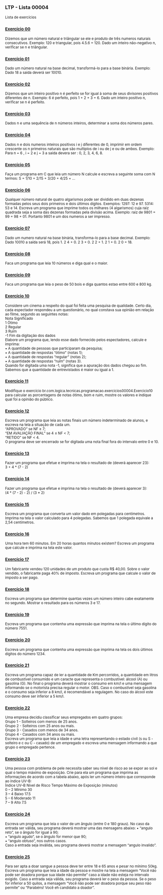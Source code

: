 ### LTP - Lista 00004
<sub>Lista de exercícios</sub>

### <sub>[Exercício 00](https://github.com/albertocerqueira/logica-tecnica-programacao/blob/master/src/br/com/logica/tecnicas/programacao/exercicios00004/Exercicio00.java "Exercício 00")</sub>
<sub>Dizemos que um número natural e triângular se ele e produto de três numeros naturais consecutivos.
Exemplo: 120 e triangular, pois 4.5.6 = 120.
Dado um inteiro não-negativo n, verificar se n e triângular.</sub>

### <sub>[Exercício 01](https://github.com/albertocerqueira/logica-tecnica-programacao/blob/master/src/br/com/logica/tecnicas/programacao/exercicios00004/Exercicio01.java "Exercício 01")</sub>  
<sub>Dado um número natural na base decimal, transformá-lo para a base binária. Exemplo: Dado 18 a saida deverá ser 10010.</sub>  
	 
### <sub>[Exercício 02](https://github.com/albertocerqueira/logica-tecnica-programacao/blob/master/src/br/com/logica/tecnicas/programacao/exercicios00004/Exercicio02.java "Exercício 02")</sub>  
<sub>Dizemos que um inteiro positivo n é perfeito se for igual à soma de seus divisores positivos diferentes de n.
Exemplo: 6 é perfeito, pois 1 + 2 + 3 = 6.
Dado um inteiro positivo n, verificar se n é perfeito.</sub>  
	 
### <sub>[Exercício 03](https://github.com/albertocerqueira/logica-tecnica-programacao/blob/master/src/br/com/logica/tecnicas/programacao/exercicios00004/Exercicio03.java "Exercício 03")</sub>
<sub>Dados n e uma sequência de n números inteiros, determinar a soma dos números pares.</sub>  
	 
### <sub>[Exercício 04](https://github.com/albertocerqueira/logica-tecnica-programacao/blob/master/src/br/com/logica/tecnicas/programacao/exercicios00004/Exercicio04.java "Exercício 04")</sub>
<sub>Dados n e dois numeros inteiros positivos i e j diferentes de 0, imprimir em ordem crescente os n primeiros naturais que são multiplos de i ou de j e ou de ambos.
Exemplo: Para n = 6 , i = 2 e j = 3 a saida devera ser : 0, 2, 3, 4, 6, 8.</sub>  
	 
### <sub>[Exercício 05](https://github.com/albertocerqueira/logica-tecnica-programacao/blob/master/src/br/com/logica/tecnicas/programacao/exercicios00004/Exercicio05.java "Exercício 05")</sub>
<sub>Faça um programa em C que leia um número N calcule e escreva a seguinte soma com N termos: S = 1/10 + 2/15 + 3/20 + 4/25 + ...</sub>  

### <sub>[Exercício 06](https://github.com/albertocerqueira/logica-tecnica-programacao/blob/master/src/br/com/logica/tecnicas/programacao/exercicios00004/Exercicio06.java "Exercício 06")</sub>
<sub>Qualquer número natural de quatro algarismos pode ser dividido em duas dezenas formadas pelos seus dois primeiros e dois últimos dígitos.
Exemplos:
1297: 12 e 97.
5314: 53 e 14.
Escreva um programa que imprime todos os milhares (4 algarismos) cuja raiz quadrada seja a soma das dezenas formadas pela divisão acima.
 Exemplo: raiz de 9801 = 99 = 98 + 01.
Portanto 9801 e um dos numeros a ser impresso.</sub>  

### <sub>[Exercício 07](https://github.com/albertocerqueira/logica-tecnica-programacao/blob/master/src/br/com/logica/tecnicas/programacao/exercicios00004/Exercicio07.java "Exercício 07")</sub>
<sub>Dado um numero natural na base binária, transforma-lo para a base decimal.
Exemplo:
Dado 10010 a saída será 18, pois 1. 2 4 + 0. 2 3 + 0. 2 2 + 1. 2 1 + 0. 2 0 = 18.</sub>    

### <sub>[Exercício 08](https://github.com/albertocerqueira/logica-tecnica-programacao/blob/master/src/br/com/logica/tecnicas/programacao/exercicios00004/Exercicio08.java "Exercício 08")</sub>
<sub>Faca um programa que leia 10 números e diga qual e o maior.</sub>  

### <sub>[Exercício 09](https://github.com/albertocerqueira/logica-tecnica-programacao/blob/master/src/br/com/logica/tecnicas/programacao/exercicios00004/Exercicio09.java "Exercício 09")</sub>
<sub>Faca um programa que leia o peso de 50 bois e diga quantos estao entre 600 e 800 kg.</sub>  

### <sub>[Exercício 10](https://github.com/albertocerqueira/logica-tecnica-programacao/blob/master/src/br/com/logica/tecnicas/programacao/exercicios00004/Exercicio10.java "Exercício 10")</sub>
<sub>Considere um cinema a respeito do qual foi feita uma pesquisa de qualidade. Certo dia, cada espectador respondeu a um questionário, no qual constava sua opinião em relação ao filme, segundo as seguintes notas:  
Nota Significado  
1 	 Ótimo  
2 	 Regular  
3  	 Ruim  
-1 	 Fim da digitação dos dados  
Elabore um programa que, lendo esse dado fornecido pelos espectadores, calcule e imprima:  
•	A quantidade de pessoas que participaram da pesquisa;  
•	A quantidade de respostas “ótimo” (notas 1);  
•	A quantidade de respostas “regular” (notas 2);  
•	A quantidade de respostas “ruim” (notas 3).  
Quando for digitada uma nota -1, significa que a apuração dos dados chegou ao fim. Sabemos que a quantidade de entrevistados é maior ou igual a 1.</sub>

### <sub>[Exercício 11](https://github.com/albertocerqueira/logica-tecnica-programacao/blob/master/src/br/com/logica/tecnicas/programacao/exercicios00004/Exercicio11.java "Exercício 11")</sub>
<sub>Modifique o exercício br.com.logica.tecnicas.programacao.exercicios00004.Exercicio10 para calcular as porcentagens de notas ótimo, bom e ruim, mostre os valores e indique qual foi a opinião do público.</sub>

### <sub>[Exercício 12](https://github.com/albertocerqueira/logica-tecnica-programacao/blob/master/src/br/com/logica/tecnicas/programacao/exercicios00004/Exercicio12.java "Exercício 12")</sub>
<sub>Escreva um programa que leia as notas finais um número indeterminado de alunos, e escreva na tela a situação de cada um.  
“APROVADO” se NF ≥ 7;  
“EM AVALIAÇÃO FINAL” se 4 ≤ NF < 7;  
“RETIDO” se NF < 4.  
O programa deve ser encerrado se for digitada uma nota final fora do intervalo entre 0 e 10.</sub>

### <sub>[Exercício 13](https://github.com/albertocerqueira/logica-tecnica-programacao/blob/master/src/br/com/logica/tecnicas/programacao/exercicios00004/Exercicio13.java "Exercício 13")</sub>
<sub>Fazer um programa que efetue e imprima na tela o resultado de (deverá aparecer 23):  
3 + 4 * (7 - 2)</sub>

### <sub>[Exercício 14](https://github.com/albertocerqueira/logica-tecnica-programacao/blob/master/src/br/com/logica/tecnicas/programacao/exercicios00004/Exercicio14.java "Exercício 14")</sub>
<sub>Fazer um programa que efetue e imprima na tela o resultado de (deverá aparecer 3):  
(4 * (7 - 2) - 2) / (3 * 2)</sub>

### <sub>[Exercício 15](https://github.com/albertocerqueira/logica-tecnica-programacao/blob/master/src/br/com/logica/tecnicas/programacao/exercicios00004/Exercicio15.java "Exercício 15")</sub>
<sub>Escreva um programa que converta um valor dado em polegadas para centímetros. Imprima na tela o valor calculado para 4 polegadas. Sabemos que 1 polegada equivale a 2,54 centímetros.</sub>

### <sub>[Exercício 16](https://github.com/albertocerqueira/logica-tecnica-programacao/blob/master/src/br/com/logica/tecnicas/programacao/exercicios00004/Exercicio16.java "Exercício 16")</sub>
<sub>Uma hora tem 60 minutos. Em 20 horas quantos minutos existem? Escreva um programa que calcule e imprima na tela este valor.</sub>

### <sub>[Exercício 17](https://github.com/albertocerqueira/logica-tecnica-programacao/blob/master/src/br/com/logica/tecnicas/programacao/exercicios00004/Exercicio17.java "Exercício 17")</sub>
<sub>Um fabricante vendeu 120 unidades de um produto que custa R$ 40,00. Sobre o valor vendido, o fabricante paga 40% de imposto. Escreva um programa que calcule o valor de imposto a ser pago.</sub>

### <sub>[Exercício 18](https://github.com/albertocerqueira/logica-tecnica-programacao/blob/master/src/br/com/logica/tecnicas/programacao/exercicios00004/Exercicio18.java "Exercício 18")</sub>
<sub>Escreva um programa que determine quantas vezes um número inteiro cabe exatamente no segundo. Mostrar o resultado para os números 3 e 17.</sub>

### <sub>[Exercício 19](https://github.com/albertocerqueira/logica-tecnica-programacao/blob/master/src/br/com/logica/tecnicas/programacao/exercicios00004/Exercicio19.java "Exercício 19")</sub>
<sub>Escreva um programa que contenha uma expressão que imprima na tela o último dígito do número 7551.</sub>

### <sub>[Exercício 20](https://github.com/albertocerqueira/logica-tecnica-programacao/blob/master/src/br/com/logica/tecnicas/programacao/exercicios00004/Exercicio20.java "Exercício 20")</sub>
<sub>Escreva um programa que contenha uma expressão que imprima na tela os dois últimos dígitos do número 1234.</sub>

### <sub>[Exercício 21](https://github.com/albertocerqueira/logica-tecnica-programacao/blob/master/src/br/com/logica/tecnicas/programacao/exercicios00004/Exercicio21.java "Exercício 21")</sub>
<sub>Escreva um programa capaz de ler a quantidade de Km percorridos, a quantidade em litros de combustível consumido e um caracte que representa o combustível: álcool (A) ou gasolina (G). No final o programa deverá mostrar o consumo em km/l e uma mensagem informando se o motorista precisa regular o motor. OBS. Caso o combustível seja gasolina e o consumo seja inferior a 8 km/l, é recomendável a regulagem. No caso do álcool este consumo deve ser inferior a 5 km/l.</sub>

### <sub>[Exercício 22](https://github.com/albertocerqueira/logica-tecnica-programacao/blob/master/src/br/com/logica/tecnicas/programacao/exercicios00004/Exercicio22.java "Exercício 22")</sub>
<sub>Uma empresa decidiu classificar seus empregados em quatro grupos:  
Grupo 1 - Solteiros com menos de 25 anos.  
Grupo 2 - Solteiros com 25 anos ou mais.  
Grupo 3 - Casados com menos de 34 anos.  
Grupo 4 - Casados com 34 anos ou mais.  
Escreva um programa que leia a idade e uma letra representando o estado civil (s ou S - solteiro e c ou C - casado) de um empregado e escreva uma mensagem informando a que grupo o empregado pertence.</sub>

### <sub>[Exercício 23](https://github.com/albertocerqueira/logica-tecnica-programacao/blob/master/src/br/com/logica/tecnicas/programacao/exercicios00004/Exercicio23.java "Exercício 23")</sub>
<sub>Uma pessoa com problema de pele necessita saber seu nível de risco ao se expor ao sol e qual o tempo máximo de exposição. Crie para ela um programa que imprima as informações de acordo com a tabela abaixo, após ler um número inteiro que corresponde ao índice UV–B:  
Índice UV–B	Nível de Risco	Tempo Máximo de Exposição (minutos)  
0 – 2		Mínimo			30  
3 – 4		Baixo			17.5  
5 – 6		Moderado		11  
7 – 9		Alto			7.5</sub>

### <sub>[Exercício 24](https://github.com/albertocerqueira/logica-tecnica-programacao/blob/master/src/br/com/logica/tecnicas/programacao/exercicios00004/Exercicio24.java "Exercício 24")</sub>
<sub>Escreva um programa que leia o valor de um ângulo (entre 0 e 180 graus). No caso da entrada ser válida, seu programa deverá mostrar uma das mensagens abaixo:
• “angulo reto”, se o ângulo for igual a 90;  
• “angulo agudo”, se o ângulo for menor que 90;  
• “angulo obtuso”, nos outros casos.  
Caso a entrada seja inválida, seu programa deverá mostrar a mensagem “angulo invalido”.</sub>

### <sub>[Exercício 25](https://github.com/albertocerqueira/logica-tecnica-programacao/blob/master/src/br/com/logica/tecnicas/programacao/exercicios00004/Exercicio25.java "Exercício 25")</sub>
<sub>Para ser apta a doar sangue a pessoa deve ter entre 18 e 65 anos e pesar no mínimo 50kg. Escreva um programa que leia a idade da pessoa e mostre na tela a mensagem “Você não pode ser doadora porque sua idade não permite” caso a idade não esteja no intervalo exigido. Caso a entrada seja válida, seu programa deverá ler o peso da pessoa. Se o peso for inferior a 50 quilos, a mensagem “Você não pode ser doadora porque seu peso não permite” ou “Parabéns! Você eh candidato a doador”.</sub>
